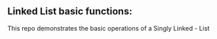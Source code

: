 ## Linked List basic functions:
This repo demonstrates the basic operations of a Singly Linked - List

